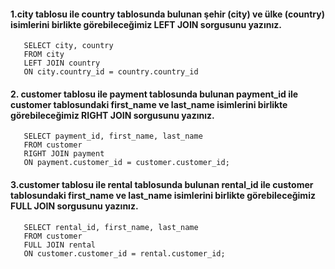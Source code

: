 #### 1.city tablosu ile country tablosunda bulunan şehir (city) ve ülke (country) isimlerini birlikte görebileceğimiz LEFT JOIN sorgusunu yazınız.
```
   SELECT city, country 
   FROM city
   LEFT JOIN country 
   ON city.country_id = country.country_id 
```

#### 2. customer tablosu ile payment tablosunda bulunan payment_id ile customer tablosundaki first_name ve last_name isimlerini birlikte görebileceğimiz RIGHT JOIN sorgusunu yazınız.
```
   SELECT payment_id, first_name, last_name
   FROM customer 
   RIGHT JOIN payment 
   ON payment.customer_id = customer.customer_id;
```

#### 3.customer tablosu ile rental tablosunda bulunan rental_id ile customer tablosundaki first_name ve last_name isimlerini birlikte görebileceğimiz FULL JOIN sorgusunu yazınız.
```
   SELECT rental_id, first_name, last_name
   FROM customer 
   FULL JOIN rental 
   ON customer.customer_id = rental.customer_id;
```
